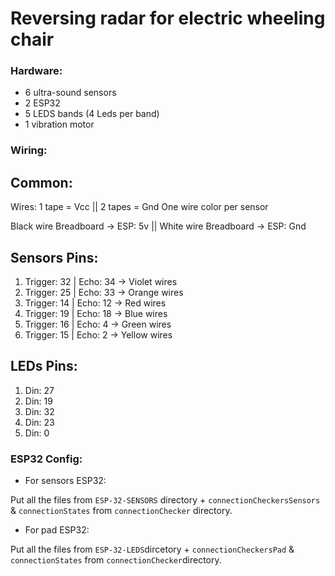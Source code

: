 # Reversing radar for electric wheeling chair

### Hardware:
- 6 ultra-sound sensors
- 2 ESP32
- 5 LEDS bands (4 Leds per band)
- 1 vibration motor

### Wiring:

## Common: 
Wires: 1 tape = Vcc || 2 tapes = Gnd
One wire color per sensor

Black wire Breadboard -> ESP: 5v || White wire Breadboard -> ESP: Gnd

## Sensors Pins:
1) Trigger: 32 | Echo: 34 -> Violet wires
2) Trigger: 25 | Echo: 33 -> Orange wires
3) Trigger: 14 | Echo: 12 -> Red wires
4) Trigger: 19 | Echo: 18 -> Blue wires
5) Trigger: 16 | Echo: 4 -> Green wires
6) Trigger: 15 | Echo: 2 -> Yellow wires

## LEDs Pins:
1) Din: 27
2) Din: 19
3) Din: 32
4) Din: 23
5) Din: 0

### ESP32 Config:
- For sensors ESP32:

Put all the files from ```ESP-32-SENSORS``` directory + ```connectionCheckersSensors``` & ```connectionStates``` from ```connectionChecker``` directory.

- For pad ESP32:

Put all the files from ```ESP-32-LEDS```dircetory + ```connectionCheckersPad``` & ```connectionStates``` from ```connectionChecker```directory.